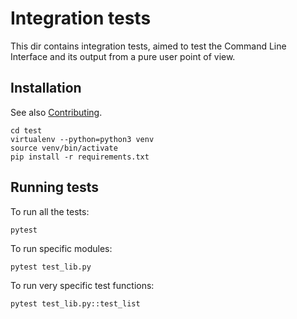 # Integration tests

This dir contains integration tests, aimed to test the Command Line Interface
and its output from a pure user point of view.

## Installation

See also [Contributing][0].

```shell
cd test
virtualenv --python=python3 venv
source venv/bin/activate
pip install -r requirements.txt
```

## Running tests

To run all the tests:

```shell
pytest
```

To run specific modules:

```shell
pytest test_lib.py
```

To run very specific test functions:

```shell
pytest test_lib.py::test_list
```

[0]: ../CONTRIBUTING.md
